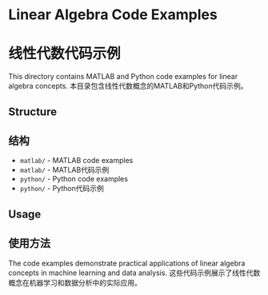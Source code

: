 # Linear Algebra Code Examples
# 线性代数代码示例

This directory contains MATLAB and Python code examples for linear algebra concepts.
本目录包含线性代数概念的MATLAB和Python代码示例。

## Structure
## 结构

- `matlab/` - MATLAB code examples
- `matlab/` - MATLAB代码示例
- `python/` - Python code examples
- `python/` - Python代码示例

## Usage
## 使用方法

The code examples demonstrate practical applications of linear algebra concepts in machine learning and data analysis.
这些代码示例展示了线性代数概念在机器学习和数据分析中的实际应用。
